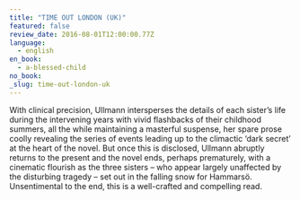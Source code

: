 ```yaml
---
title: "TIME OUT LONDON (UK)"
featured: false
review_date: 2016-08-01T12:00:00.77Z
language:
  - english
en_book:
  - a-blessed-child
no_book:
_slug: time-out-london-uk
---
```


With clinical precision, Ullmann intersperses the details of each sister’s life during the intervening years with vivid flashbacks of their childhood summers, all the while maintaining a masterful suspense, her spare prose coolly revealing the series of events leading up to the climactic ‘dark secret’ at the heart of the novel. But once this is disclosed, Ullmann abruptly returns to the present and the novel ends, perhaps prematurely, with a cinematic flourish as the three sisters – who appear largely unaffected by the disturbing tragedy – set out in the falling snow for Hammarsö. Unsentimental to the end, this is a well-crafted and compelling read.

